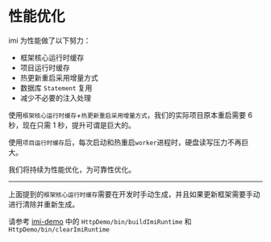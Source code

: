 # 性能优化

imi 为性能做了以下努力：

* 框架核心运行时缓存
* 项目运行时缓存
* 热更新重启采用增量方式
* 数据库 `Statement` 复用
* 减少不必要的注入处理

使用`框架核心运行时缓存`+`热更新重启采用增量方式`，我们的实际项目原本重启需要 6 秒，现在只需 1 秒，提升可谓是巨大的。

使用`项目运行时缓存`后，每次启动和热重启`worker`进程时，硬盘读写压力不再巨大。

我们将持续为性能优化，为可靠性优化。

---

上面提到的`框架核心运行时缓存`需要在开发时手动生成，并且如果更新框架需要手动进行清除并重新生成。

请参考 [imi-demo](https://gitee.com/yurunsoft/imi-demo) 中的 `HttpDemo/bin/buildImiRuntime` 和 `HttpDemo/bin/clearImiRuntime`
